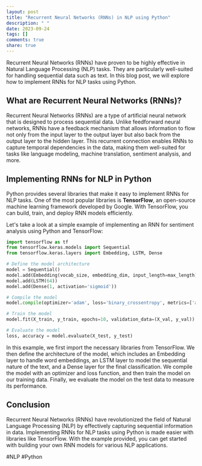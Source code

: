 ```yaml
---
layout: post
title: "Recurrent Neural Networks (RNNs) in NLP using Python"
description: " "
date: 2023-09-24
tags: []
comments: true
share: true
---
```


Recurrent Neural Networks (RNNs) have proven to be highly effective in Natural Language Processing (NLP) tasks. They are particularly well-suited for handling sequential data such as text. In this blog post, we will explore how to implement RNNs for NLP tasks using Python.

## What are Recurrent Neural Networks (RNNs)?

Recurrent Neural Networks (RNNs) are a type of artificial neural network that is designed to process sequential data. Unlike feedforward neural networks, RNNs have a feedback mechanism that allows information to flow not only from the input layer to the output layer but also back from the output layer to the hidden layer. This recurrent connection enables RNNs to capture temporal dependencies in the data, making them well-suited for tasks like language modeling, machine translation, sentiment analysis, and more.

## Implementing RNNs for NLP in Python

Python provides several libraries that make it easy to implement RNNs for NLP tasks. One of the most popular libraries is **TensorFlow**, an open-source machine learning framework developed by Google. With TensorFlow, you can build, train, and deploy RNN models efficiently.

Let's take a look at a simple example of implementing an RNN for sentiment analysis using Python and TensorFlow:

```python
import tensorflow as tf
from tensorflow.keras.models import Sequential
from tensorflow.keras.layers import Embedding, LSTM, Dense

# Define the model architecture
model = Sequential()
model.add(Embedding(vocab_size, embedding_dim, input_length=max_length))
model.add(LSTM(64))
model.add(Dense(1, activation='sigmoid'))

# Compile the model
model.compile(optimizer='adam', loss='binary_crossentropy', metrics=['accuracy'])

# Train the model
model.fit(X_train, y_train, epochs=10, validation_data=(X_val, y_val))

# Evaluate the model
loss, accuracy = model.evaluate(X_test, y_test)
```

In this example, we first import the necessary libraries from TensorFlow. We then define the architecture of the model, which includes an Embedding layer to handle word embeddings, an LSTM layer to model the sequential nature of the text, and a Dense layer for the final classification. We compile the model with an optimizer and loss function, and then train the model on our training data. Finally, we evaluate the model on the test data to measure its performance.

## Conclusion

Recurrent Neural Networks (RNNs) have revolutionized the field of Natural Language Processing (NLP) by effectively capturing sequential information in data. Implementing RNNs for NLP tasks using Python is made easier with libraries like TensorFlow. With the example provided, you can get started with building your own RNN models for various NLP applications.

#NLP #Python
